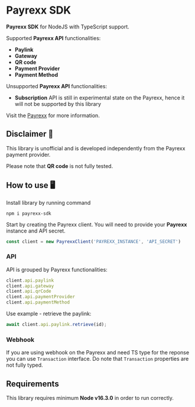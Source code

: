 # Payrexx SDK

**Payrexx SDK** for NodeJS with TypeScript support.

Supported **Payrexx API** functionalities:

- **Paylink**
- **Gateway**
- **QR code**
- **Payment Provider**
- **Payment Method**

Unsupported **Payrexx API** functionalities:

- **Subscription** API is still in experimental state on the Payrexx, hence it will not be supported by this library

Visit the [Payrexx](https://payrexx.com/) for more information.

## Disclaimer 🚧

This library is unofficial and is developed independently from the Payrexx payment provider.

Please note that **QR code** is not fully tested.

## How to use 🖥️

Install library by running command

```shell
npm i payrexx-sdk
```

Start by creating the Payrexx client. You will need to provide your **Payrexx** instance and API secret.

```ts
const client = new PayrexxClient('PAYREXX_INSTANCE', 'API_SECRET')
```

### API

API is grouped by Payrexx functionalities:

```ts
client.api.paylink
client.api.gateway
client.api.qrCode
client.api.paymentProvider
client.api.paymentMethod
```

Use example - retrieve the paylink:

```ts
await client.api.paylink.retrieve(id);
```

### Webhook

If you are using webhook on the Payrexx and need TS type for the reponse you can use `Transaction` interface.
Do note that `Transaction` properties are not fully typed.

## Requirements

This library requires minimum **Node v16.3.0** in order to run correctly.
